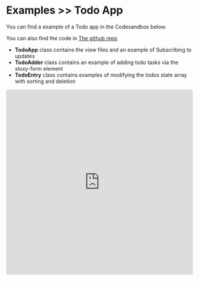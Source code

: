 # Examples >> Todo App

You can find a example of a Todo app in the Codesandbox below.

You can also find the code in [The github repo](https://github.com/Matsuuu/stoxy/tree/main/examples/todo-app)

- **TodoApp** class contains the view files and an example of Subscribing to updates
- **TodoAdder** class contains an example of adding todo tasks via the stoxy-form element
- **TodoEntry** class contains examples of modifying the todos state array with sorting and deletion


<iframe src="https://codesandbox.io/embed/frosty-lichterman-effu9?fontsize=14&hidenavigation=1&module=%2Fsrc%2FTodoApp.js&theme=dark"
     style="width:100%; height:500px; border:0; border-radius: 4px; overflow:hidden;"
     title="frosty-lichterman-effu9"
     allow="accelerometer; ambient-light-sensor; camera; encrypted-media; geolocation; gyroscope; hid; microphone; midi; payment; usb; vr; xr-spatial-tracking"
     sandbox="allow-forms allow-modals allow-popups allow-presentation allow-same-origin allow-scripts"
   ></iframe>
